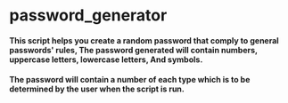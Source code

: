 # password_generator
#### This script helps you create a random password that comply to general passwords' rules, The password generated will contain numbers, uppercase letters, lowercase letters, And symbols.
#### The password will contain a number of each type which is to be determined by the user when the script is run.

